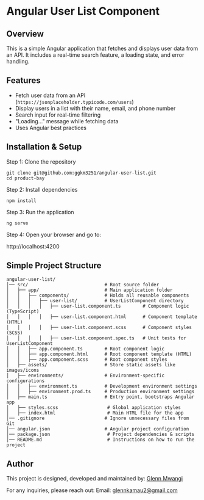 # Angular User List Component

## Overview
This is a simple Angular application that fetches and displays user data from an API. It includes a real-time search feature, a loading state, and error handling.

## Features
- Fetch user data from an API (`https://jsonplaceholder.typicode.com/users`)  
- Display users in a list with their name, email, and phone number  
- Search input for real-time filtering  
- "Loading..." message while fetching data  
- Uses Angular best practices  

## Installation & Setup

Step 1: Clone the repository
```
git clone git@github.com:ggkm3251/angular-user-list.git
cd product-bay
```
Step 2: Install dependencies
```
npm install
```
Step 3: Run the application
```
ng serve
```
Step 4: Open your browser and go to:

http://localhost:4200

## Simple Project Structure
```
angular-user-list/
│── src/                            # Root source folder
│   ├── app/                        # Main application folder
│   │   ├── components/             # Holds all reusable components
│   │   │   ├── user-list/          # UserListComponent directory
│   │   │   │   ├── user-list.component.ts        # Component logic (TypeScript)
│   │   │   │   ├── user-list.component.html      # Component template (HTML)
│   │   │   │   ├── user-list.component.scss      # Component styles (SCSS)
│   │   │   │   ├── user-list.component.spec.ts   # Unit tests for UserListComponent
│   │   ├── app.component.ts        # Root component logic
│   │   ├── app.component.html      # Root component template (HTML)
│   │   ├── app.component.scss      # Root component styles
│   ├── assets/                     # Store static assets like images/icons
│   ├── environments/               # Environment-specific configurations
│   │   ├── environment.ts          # Development environment settings
│   │   ├── environment.prod.ts     # Production environment settings
│   ├── main.ts                     # Entry point, bootstraps Angular app
│   ├── styles.scss                  # Global application styles
│   ├── index.html                   # Main HTML file for the app
│── .gitignore                      # Ignore unnecessary files from Git
│── angular.json                    # Angular project configuration
│── package.json                     # Project dependencies & scripts
│── README.md                        # Instructions on how to run the project

```
## Author
This project is designed, developed and maintained by: [Glenn Mwangi](https://github.com/ggkm3251)

For any inquiries, please reach out:
Email: [glennkamau2@gmail.com](glennkamau2@gmail.com)